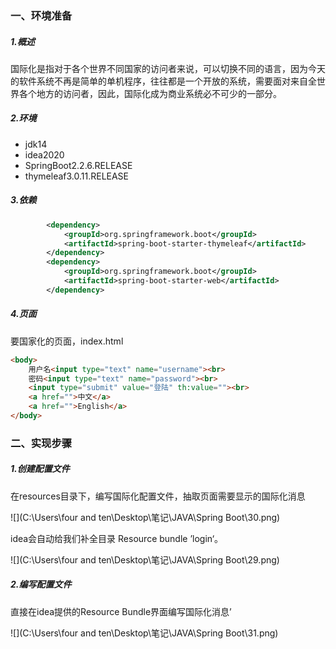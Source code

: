 ### 一、环境准备

##### 1.概述

国际化是指对于各个世界不同国家的访问者来说，可以切换不同的语言，因为今天的软件系统不再是简单的单机程序，往往都是一个开放的系统，需要面对来自全世界各个地方的访问者，因此，国际化成为商业系统必不可少的一部分。



##### 2.环境

- jdk14
- idea2020
- SpringBoot2.2.6.RELEASE
- thymeleaf3.0.11.RELEASE



##### 3.依赖

```xml
        <dependency>
            <groupId>org.springframework.boot</groupId>
            <artifactId>spring-boot-starter-thymeleaf</artifactId>
        </dependency>
        <dependency>
            <groupId>org.springframework.boot</groupId>
            <artifactId>spring-boot-starter-web</artifactId>
        </dependency>
```



##### 4.页面

要国家化的页面，index.html

```html
<body>
    用户名<input type="text" name="username"><br>
    密码<input type="text" name="password"><br>
    <input type="submit" value="登陆" th:value=""><br>
    <a href="">中文</a>
    <a href="">English</a>
</body>
```



### 二、实现步骤

##### 1.创建配置文件

在resources目录下，编写国际化配置文件，抽取页面需要显示的国际化消息

![](C:\Users\four and ten\Desktop\笔记\JAVA\Spring Boot\30.png)

idea会自动给我们补全目录 Resource bundle ’login‘。

![](C:\Users\four and ten\Desktop\笔记\JAVA\Spring Boot\29.png)



##### 2.编写配置文件

直接在idea提供的Resource Bundle界面编写国际化消息’

![](C:\Users\four and ten\Desktop\笔记\JAVA\Spring Boot\31.png)


